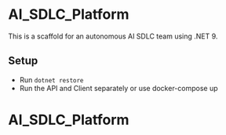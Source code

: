 # AI_SDLC_Platform

This is a scaffold for an autonomous AI SDLC team using .NET 9.

## Setup
- Run `dotnet restore`
- Run the API and Client separately or use docker-compose up
# AI_SDLC_Platform
